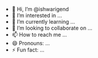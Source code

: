 - 👋 Hi, I’m @ishwarigend
- 👀 I’m interested in ...
- 🌱 I’m currently learning ...
- 💞️ I’m looking to collaborate on ...
- 📫 How to reach me ...
- 😄 Pronouns: ...
- ⚡ Fun fact: ...

<!---
ishwarigend/ishwarigend is a ✨ special ✨ repository because its `README.md` (this file) appears on your GitHub profile.
You can click the Preview link to take a look at your changes.
--->
